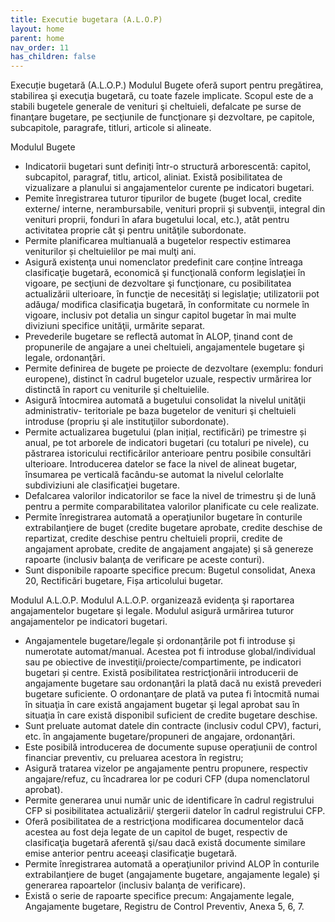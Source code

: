 ```yaml
---
title: Executie bugetara (A.L.O.P)
layout: home
parent: home
nav_order: 11
has_children: false
---
```

Execuție bugetară (A.L.O.P.)
Modulul Bugete oferă suport pentru pregătirea, stabilirea şi execuţia bugetară, cu toate fazele implicate. Scopul este de a stabili bugetele generale de venituri şi cheltuieli, defalcate pe surse de finanţare bugetare, pe secţiunile de funcţionare și dezvoltare, pe capitole, subcapitole, paragrafe, titluri, articole si alineate.

Modulul Bugete
- Indicatorii bugetari sunt definiți într-o structură arborescentă: capitol, subcapitol, paragraf, titlu, articol, aliniat. Există posibilitatea de vizualizare a planului si angajamentelor curente pe indicatori bugetari.
- Pemite înregistrarea tuturor tipurilor de bugete (buget local, credite externe/ interne, nerambursabile, venituri proprii şi subvenţii, integral din venituri proprii, fonduri în afara bugetului local, etc.), atât pentru activitatea proprie cât şi pentru unităţile subordonate.
- Permite planificarea multianuală a bugetelor respectiv estimarea veniturilor și cheltuielilor pe mai mulţi ani.
- Asigură existenţa unui nomenclator predefinit care conține întreaga clasificaţie bugetară, economică şi funcţională conform legislaţiei în vigoare, pe secţiuni de dezvoltare şi funcţionare, cu posibilitatea actualizării ulterioare, în funcţie de necesităţi si legislaţie; utilizatorii pot adăuga/ modifica clasificaţia bugetară, în conformitate cu normele în vigoare, inclusiv pot detalia un singur capitol bugetar în mai multe diviziuni specifice unităţii, urmărite separat.
- Prevederile bugetare se reflectă automat în ALOP, ținand cont de propunerile de angajare a unei cheltuieli, angajamentele bugetare şi legale, ordonanţări.
- Permite definirea de bugete pe proiecte de dezvoltare (exemplu: fonduri europene), distinct în cadrul bugetelor uzuale, respectiv urmărirea lor distinctă în raport cu veniturile şi cheltuielile.
- Asigură întocmirea automată a bugetului consolidat la nivelul unităţii administrativ- teritoriale pe baza bugetelor de venituri şi cheltuieli introduse (propriu şi ale instituţiilor subordonate).
- Permite actualizarea bugetului (plan inițial, rectificări) pe trimestre și anual, pe tot arborele de indicatori bugetari (cu totaluri pe nivele), cu păstrarea istoricului rectificărilor anterioare pentru posibile consultări ulterioare. Introducerea datelor se face la nivel de alineat bugetar, însumarea pe verticală facându-se automat la nivelul celorlalte subdiviziuni ale clasificaţiei bugetare.
- Defalcarea valorilor indicatorilor se face la nivel de trimestru şi de lună pentru a permite comparabilitatea valorilor planificate cu cele realizate.
- Permite înregistrarea automată a operaţiunilor bugetare în conturile extrabilanţiere de buget (credite bugetare aprobate, credite deschise de repartizat, credite deschise pentru cheltuieli proprii, credite de angajament aprobate, credite de angajament angajate) şi să genereze rapoarte (inclusiv balanţa de verificare pe aceste conturi).
- Sunt disponibile rapoarte specifice precum: Bugetul consolidat, Anexa 20, Rectificări bugetare, Fișa articolului bugetar.

Modulul A.L.O.P.
Modulul A.L.O.P. organizează evidenţa şi raportarea angajamentelor bugetare şi legale. Modulul asigură urmărirea tuturor angajamentelor pe indicatori bugetari.

- Angajamentele bugetare/legale și ordonanțările pot fi introduse și numerotate automat/manual. Acestea pot fi introduse global/individual sau pe obiective de investiţii/proiecte/compartimente, pe indicatori bugetari și centre. Există posibilitatea restricţionării introducerii de angajamente bugetare sau ordonanţări la plată dacă nu există prevederi bugetare suficiente. O ordonanţare de plată va putea fi întocmită numai în situaţia în care există angajament bugetar şi legal aprobat sau în situaţia în care există disponibil suficient de credite bugetare deschise.
- Sunt preluate automat datele din contracte (inclusiv codul CPV), facturi, etc. în angajamente bugetare/propuneri de angajare, ordonanţări.
- Este posibilă introducerea de documente supuse operaţiunii de control financiar preventiv, cu preluarea acestora în registru;
- Asigură tratarea vizelor pe angajamente pentru propunere, respectiv angajare/refuz, cu încadrarea lor pe coduri CFP (dupa nomenclatorul aprobat).
- Permite generarea unui număr unic de identificare în cadrul registrului CFP si posibilitatea actualizării/ ştergerii datelor în cadrul registrului CFP.
- Oferă posibilitatea de a restricţiona modificarea documentelor dacă acestea au fost deja legate de un capitol de buget, respectiv de clasificaţia bugetară aferentă şi/sau dacă există documente similare emise anterior pentru aceeaşi clasificaţie bugetară.
- Permite înregistrarea automată a operaţiunilor privind ALOP în conturile extrabilanţiere de buget (angajamente bugetare, angajamente legale) şi generarea rapoartelor (inclusiv balanţa de verificare).
- Există o serie de rapoarte specifice precum: Angajamente legale, Angajamente bugetare, Registru de Control Preventiv, Anexa 5, 6, 7.
